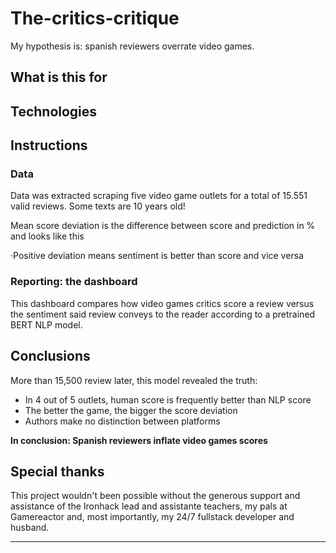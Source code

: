 # The-critics-critique
My hypothesis is: spanish reviewers overrate video games.

## What is this for


## Technologies


## Instructions


### Data

Data was extracted scraping five video game outlets for a total of 15.551 valid reviews. Some texts are 10 years old!



Mean score deviation is the difference between score and prediction in % and looks like this

·Positive deviation means sentiment is better than score and vice versa


### Reporting: the dashboard


This dashboard compares how video games critics score a review versus the sentiment said review conveys to the reader according to a pretrained BERT NLP model.


## Conclusions

More than 15,500 review later, this model revealed the truth:

* In 4 out of 5 outlets, human score is frequently better than NLP score
* The better the game, the bigger the score deviation
* Authors make no distinction between platforms

**In conclusion: Spanish reviewers inflate video games scores**

## Special thanks

This project wouldn't been possible without the generous support and assistance of the Ironhack lead and assistante teachers, my pals at Gamereactor and, most importantly, my 24/7 fullstack developer and husband.


------------



